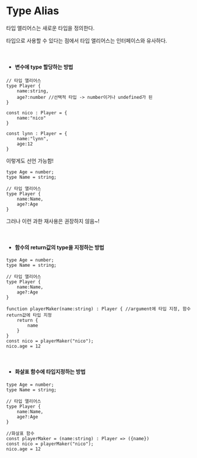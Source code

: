 # Type Alias
타입 앨리어스는 새로운 타입을 정의한다. 

타입으로 사용할 수 있다는 점에서 타입 앨리어스는 인터페이스와 유사하다.

<br>

- <h4>변수에 type 할당하는 방법</h4>
```
// 타입 앨리어스
type Player {
	name:string,
	age?:number //선택적 타입 -> number이거나 undefined가 된
}

const nico : Player = {
	name:"nico"
}

const lynn : Player = {
	name:"lynn",
	age:12
}
```

이렇게도 선언 가능함!
```
type Age = number;
type Name = string;

// 타입 앨리어스
type Player {
	name:Name,
	age?:Age
}
```
그러나 이런 과한 재사용은 권장하지 않음~!

<br>

- <h4>함수의 return값의 type을 지정하는 방법</h4>
```
type Age = number;
type Name = string;

// 타입 앨리어스
type Player {
	name:Name,
	age?:Age
}

function playerMaker(name:string) : Player { //argument에 타입 지정, 함수 return값에 타입 지정
    return {
        name
    }
} 
const nico = playerMaker("nico");
nico.age = 12
```

<br>

- <h4>화살표 함수에 타입지정하는 방법</h4>
```
type Age = number;
type Name = string;

// 타입 앨리어스
type Player {
	name:Name,
	age?:Age
}

//화살표 함수
const playerMaker = (name:string) : Player => ({name})
const nico = playerMaker("nico");
nico.age = 12
```